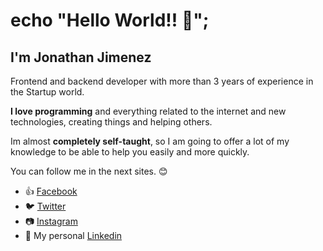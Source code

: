 # echo "Hello World!! 👋";
## I'm Jonathan Jimenez
Frontend and backend developer with more than 3 years of experience in the Startup world. 

**I love programming** and everything related to the internet and new technologies, creating things and helping others.

Im almost **completely self-taught**, so I am going to offer a lot of my knowledge to be able to help you easily and more quickly.

You can follow me in the next sites.  😊

- 👍 [Facebook](https://www.facebook.com/jonysthil "Jonathan Jimenez")
- 🐦 [Twitter](https://twitter.com/jonysthil123 "Twitter profile")
- 📷 [Instagram](https://www.instagram.com/jonysthil "Instagram account")
- 💼 My personal [Linkedin](https://www.linkedin.com/in/jonathan-jimenez-gamero-391255159/ "Jonathan Jimenez")


<!--
**jonysthil/jonysthil** is a ✨ _special_ ✨ repository because its `README.md` (this file) appears on your GitHub profile.

Here are some ideas to get you started:

- 🔭 I’m currently working on ...
- 🌱 I’m currently learning ...
- 👯 I’m looking to collaborate on ...
- 🤔 I’m looking for help with ...
- 💬 Ask me about ...
- 📫 How to reach me: ...
- 😄 Pronouns: ...
- ⚡ Fun fact: ...
-->
